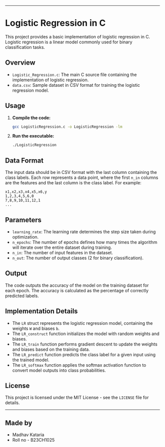 
---

# Logistic Regression in C

This project provides a basic implementation of logistic regression in C. Logistic regression is a linear model commonly used for binary classification tasks.

## Overview

- `Logistic_Regression.c`: The main C source file containing the implementation of logistic regression.
- `data.csv`: Sample dataset in CSV format for training the logistic regression model.

## Usage

1. **Compile the code:**
   ```sh
   gcc LogisticRegression.c -o LogisticRegression -lm
   ```

2. **Run the executable:**
   ```sh
   ./LogisticRegression
   ```

## Data Format

The input data should be in CSV format with the last column containing the class labels. Each row represents a data point, where the first `n_in` columns are the features and the last column is the class label. For example:
```
x1,x2,x3,x4,x5,x6,y
1,2,3,4,5,6,0
7,8,9,10,11,12,1
...
```

## Parameters

- `learning_rate`: The learning rate determines the step size taken during optimization.
- `n_epochs`: The number of epochs defines how many times the algorithm will iterate over the entire dataset during training.
- `n_in`: The number of input features in the dataset.
- `n_out`: The number of output classes (2 for binary classification).

## Output

The code outputs the accuracy of the model on the training dataset for each epoch. The accuracy is calculated as the percentage of correctly predicted labels.

## Implementation Details

- The `LR` struct represents the logistic regression model, containing the weights `W` and biases `b`.
- The `LR_construct` function initializes the model with random weights and biases.
- The `LR_train` function performs gradient descent to update the weights and biases based on the training data.
- The `LR_predict` function predicts the class label for a given input using the trained model.
- The `LR_softmax` function applies the softmax activation function to convert model outputs into class probabilities.

## License

This project is licensed under the MIT License - see the `LICENSE` file for details.

---
## Made by 
- Madhav Kataria 
- Roll no - B23CH1025 


